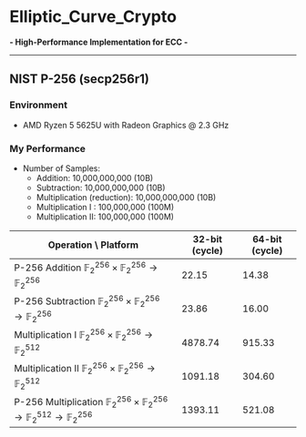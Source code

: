 # Elliptic_Curve_Crypto

**- High-Performance Implementation for ECC -**

---

## NIST P-256 (secp256r1)

### Environment
- AMD Ryzen 5 5625U with Radeon Graphics @ 2.3 GHz

### My Performance
- Number of Samples:
  - Addition: 10,000,000,000 (10B)
  - Subtraction: 10,000,000,000 (10B)
  - Multiplication (reduction): 10,000,000,000 (10B)
  - Multiplication I : 100,000,000 (100M)
  - Multiplication II: 100,000,000 (100M)

| Operation \ Platform | 32-bit (cycle) | 64-bit (cycle) |
| --- | --- | --- |
| P-256 Addition $\mathbb{F}_2^{256}\times\mathbb{F}_2^{256}\to\mathbb{F}_2^{256}$ | 22.15 | 14.38 |
| P-256 Subtraction $\mathbb{F}_2^{256}\times\mathbb{F}_2^{256}\to\mathbb{F}_2^{256}$ | 23.86 | 16.00 |
| Multiplication I $\mathbb{F}_2^{256}\times\mathbb{F}_2^{256}\to\mathbb{F}_2^{512}$ | 4878.74 | 915.33 |
| Multiplication II $\mathbb{F}_2^{256}\times\mathbb{F}_2^{256}\to\mathbb{F}_2^{512}$ | 1091.18 | 304.60 |
| P-256 Multiplication $\mathbb{F}_2^{256}\times\mathbb{F}_2^{256}\to\mathbb{F}_2^{512}\to\mathbb{F}_2^{256}$ | 1393.11 | 521.08 |